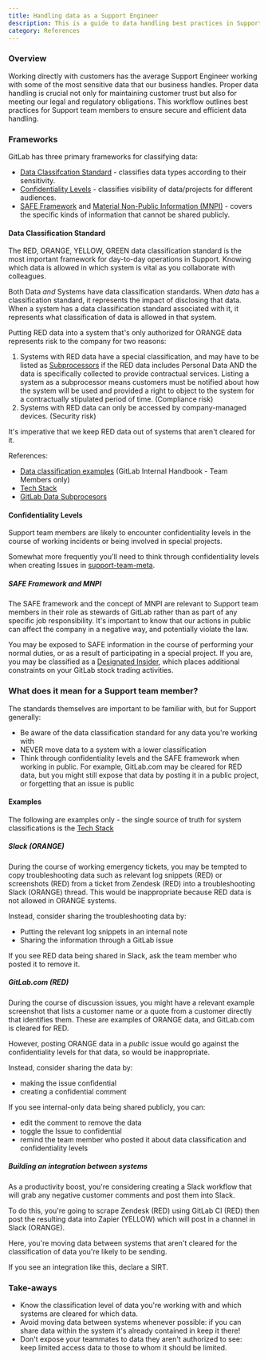 ```yaml
---
title: Handling data as a Support Engineer
description: This is a guide to data handling best practices in Support
category: References
---
```


### Overview

Working directly with customers has the average Support Engineer working with some of the most sensitive data that our business handles. Proper data handling is crucial not only for maintaining customer trust but also for meeting our legal and regulatory obligations. This workflow outlines best practices for Support team members to ensure secure and efficient data handling.

### Frameworks

GitLab has three primary frameworks for classifying data:

- [Data Classifcation Standard](/handbook/security/data-classification-standard/) - classifies data types according to their sensitivity.
- [Confidentiality Levels](/handbook/communication/confidentiality-levels/) - classifies visibility of data/projects for different audiences.
- [SAFE Framework](/handbook/legal/safe-framework/) and [Material Non-Public Information (MNPI)](/handbook/product/product-processes/product-safe-guidance/#materially-non-public-information) - covers the specific kinds of information that cannot be shared publicly.

#### Data Classification Standard

The RED, ORANGE, YELLOW, GREEN data classification standard is the most important framework for day-to-day operations in Support. Knowing which data is allowed in which system is vital as you collaborate with colleagues.

Both Data _and_ Systems have data classification standards. When _data_ has a classification standard, it represents the impact of disclosing that data. When a system has a data classification standard associated with it, it represents what classification of data is allowed in that system.

Putting RED data into a system that's only authorized for ORANGE data represents risk to the company for two reasons:  

1. Systems with RED data have a special classification, and may have to be listed as [Subprocessors](https://about.gitlab.com/privacy/subprocessors/) if the RED data includes Personal Data AND the data is specifically collected to provide contractual services.  Listing a system as a subprocessor means customers must be notified about how the system will be used and provided a right to object to the system for a contractually stipulated period of time. (Compliance risk)
2. Systems with RED data can only be accessed by company-managed devices. (Security risk)

It's imperative that we keep RED data out of systems that aren't cleared for it.

References:

- [Data classification examples](https://internal.gitlab.com/handbook/security/data_classification/) (GitLab Internal Handbook - Team Members only)
- [Tech Stack](https://gitlab.com/gitlab-com/www-gitlab-com/-/blob/master/data/tech_stack.yml)
- [GitLab Data Subprocesors](https://about.gitlab.com/privacy/subprocessors/)

#### Confidentiality Levels

Support team members are likely to encounter confidentiality levels in the course of working incidents or being involved in special projects.

Somewhat more frequently you'll need to think through confidentiality levels when creating Issues in [support-team-meta](https://gitlab.com/gitlab-com/support/support-team-meta/).

##### SAFE Framework and MNPI

The SAFE framework and the concept of MNPI are relevant to Support team members in their role as stewards of GitLab rather than as part of any specific job responsibility. It's important to know that our actions in public can affect the company in a negative way, and potentially violate the law.

You may be exposed to SAFE information in the course of performing your normal duties, or as a result of participating in a special project. If you are, you may be classified as a [Designated Insider](/handbook/legal/publiccompanyresources/#designated-insiders), which places additional constraints on your GitLab stock trading activities. 

### What does it mean for a Support team member?

The standards themselves are important to be familiar with, but for Support generally:

- Be aware of the data classification standard for any data you're working with 
- NEVER move data to a system with a lower classification
- Think through confidentiality levels and the SAFE framework when working in public.  For example, GitLab.com may be cleared for RED data, but you might still expose that data by posting it in a public project, or forgetting that an issue is public

#### Examples

The following are examples only - the single source of truth for system classifications is the [Tech Stack](https://gitlab.com/gitlab-com/www-gitlab-com/-/blob/master/data/tech_stack.yml)

##### Slack (ORANGE)

During the course of working emergency tickets, you may be tempted to copy troubleshooting data such as relevant log snippets (RED) or screenshots (RED) from a ticket from Zendesk (RED) into a troubleshooting Slack (ORANGE) thread.
This would be inappropriate because RED data is not allowed in ORANGE systems.

Instead, consider sharing the troubleshooting data by:

- Putting the relevant log snippets in an internal note
- Sharing the information through a GitLab issue

If you see RED data being shared in Slack, ask the team member who posted it to remove it.

##### GitLab.com (RED)

During the course of discussion issues, you might have a relevant example screenshot that lists a customer name or a quote from a customer directly that identifies them. These are examples of ORANGE data, and GitLab.com is cleared for RED.

However, posting ORANGE data in a _public_ issue would go against the confidentiality levels for that data, so would be inappropriate.

Instead, consider sharing the data by:

- making the issue confidential
- creating a confidential comment

If you see internal-only data being shared publicly, you can:

- edit the comment to remove the data
- toggle the Issue to confidential
- remind the team member who posted it about data classification and confidentiality levels

##### Building an integration between systems

As a productivity boost, you're considering creating a Slack workflow that will grab any negative customer comments and post them into Slack.

To do this, you're going to scrape Zendesk (RED) using GitLab CI (RED) then post the resulting data into Zapier (YELLOW) which will post in a channel in Slack (ORANGE).

Here, you're moving data between systems that aren't cleared for the classification of data you're likely to be sending.

If you see an integration like this, declare a SIRT.

### Take-aways

- Know the classification level of data you're working with and which systems are cleared for which data.
- Avoid moving data between systems whenever possible: if you can share data within the system it's already contained in keep it there!
- Don't expose your teammates to data they aren't authorized to see: keep limited access data to those to whom it should be limited.
